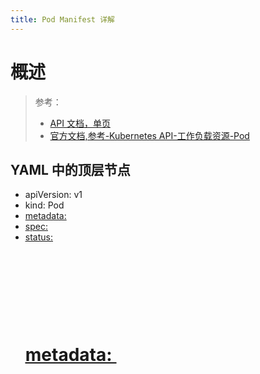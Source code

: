 ```yaml
---
title: Pod Manifest 详解
---
```


# 概述

> 参考：
> - [API 文档，单页](https://kubernetes.io/docs/reference/generated/kubernetes-api/v1.21/#pod-v1-core)
> - [官方文档,参考-Kubernetes API-工作负载资源-Pod](https://kubernetes.io/docs/reference/kubernetes-api/workload-resources/pod-v1/)

## YAML 中的顶层节点

- apiVersion: v1
- kind: Pod
- [metadata: <Object>](#1iNnm)
- [spec: <Object>](#X4bVa)
- [status: <Object>](#Sbe0x)

# metadata: <Object>

metadata 用来描述一个 Pod 的元数据信息。该字段内容详见通用定义的 [ObjectMeta](/docs/IT学习笔记/10.云原生/2.3.Kubernetes%20 容器编排系统/1.API、Resource(资源)、Object(对象)/API%20 参考/Common%20Definitions(通用定义)/ObjectMeta.md Definitions(通用定义)/ObjectMeta.md)

- **annotations: <STRING> **# Pod 注释，不同于 label，仅用于为资源提供元数据
- **labels: \<map\[STRING]STRING>** # Pod 的标签，通过“键值对”的方式定义，可以添加多个标签
  - KEY: VAL # 比如该键值可以是 run: httpd，标签名是 run，run 的值是 httpd，key 与 val 使用字母，数字，\_，-，.这几个字符且以字母或数字开头；val 可以为空。
- **name: <STRING>** # Pod 对象名称。必须名称空间唯一。
- **ownerReferences: <\[]Object>** # 该对象所依赖的对象列表，一般由控制器自动生成。也可以手动指定。

# spec: <Object>

spec 用来描述一个 Pod 应该具有的属性。Pod 中的 spec 字段大体分为如下几类

- Containers # 用来描述 Pod 中容器的属性
- Volumes # 用来描述 Pod 所用卷，以及容器如何使用这些卷
- Scheduling # Pod 如何被调度到 node
- Lifecycle # Pod 的生命周期
- Hostname and Name resolution # 容器的主机名和域名解析
- Hosts namespaces # Pod 使用主机上名称空间的方法
- Service account # Pod 的服务账户
- Security context # Pod 安全相关

## Containers(容器) 相关字段

**containers: <\[]Object>** # 署于该 pod 的 containers 列表
[containers](https://kubernetes.io/docs/reference/generated/kubernetes-api/v1.19/#container-v1-core) 字段**只会在 Pod 环境**中创建

- **args: <\[]STRING>** # 定义容器运行的命令和参数。用于替换容器镜像中 CMD 指令。详见[为容器定义命令和参数章节](https://kubernetes.io/docs/tasks/inject-data-application/define-command-argument-container/)

```yaml
# 注意，在使用 args 为容器传递 flags 时，不要使用空格。否则，会自动为 flags 和 参数 加上单引号，导致 flags 失效
# 比如现在有如下 args 配置
        args:
        - deletecr
        - --ns default
# 当容器运行后，会被转换成 "deletecr '--ns default'"，这时，deletecr 的 flag 变成了 --ns default，而不是 --ns。
# 这时，就会报错，并提示如下内容
flag provided but not defined: '--ns default'
# 可以看到，在容器中，将 --ns default 这个整体当作了一个 flags。
# 所以，如果想要使用 args，可以这样写：
        args:
        - deletecr
        - --ns=default
# 或者
        args:
        - deletecr
        - --ns
        - default
```

- **command: <\[]STRING>** # 定义容器运行的命令和参数。用于替换容器镜像中的 ENTRYPOINT 指令。详见为[容器定义命令和参数章节](https://kubernetes.io/docs/tasks/inject-data-application/define-command-argument-container/)
- **env: <\[]Object>** # 要在容器中设置的环境变量列表。详见[为容器定义命令和参数章节](https://kubernetes.io/docs/tasks/inject-data-application/define-command-argument-container/)
- **image: <STRING> **# 容器使用的镜像
- **imagePullPolicy: <STRING> **# 指明镜像拉取策略，公有三种 Always、IfNotPresent、Never。`默认值：IfNotPresent`
- **name: <STRING> **# 容器的名称
- **ports: <\[]Object> **# 容器对外暴露的端口，主要作为参考信息，就算不指定，通过 Service 也可以关联到容器中的指定端口，并通过 Service 访问容器内部。
  - **containerPort: <INTEGER> **# 容器内端口号
  - **name: <STRING>** # 端口号的名称，必须在 pod 中唯一。service 可以通过 name 引用端口。
- **resources: <OJBECT> **# 容器所需的资源。即.所需的 CPU、Memory 等等
  - **limits: \<map\[STRING]STRING>** # 容器可以使用的最大资源
    - **cpu: <STRING>** # 定义容器的 CPU 限额
    - **memory: <STRING>** # 定义容器的 Memory 限额
    - ...... 其他资源限额
  - **requests: \<map\[STRING]STRING>** # 容器所需的最小资源。如果 Requests 省略，则默认与 limits 下定义的值保持一直。
    - **cpu: <STRING>** # 定义容器的 CPU 需求
    - **memory: <STRING>** # 定义容器的 Memory 需求
    - ...... 其他资源需求
- **volumeMounts: <\[]Object>** # 给 Container 挂载在 Pod 中创建的 Volume。Volume 通过下文的 [Volumes 字段](#HUz4k)指定
  - **mountPath: <STRING> # 必须的**。把 Volume 挂载到容器中的目录上
  - **name: <STRING> # 必须的。**要挂载的 Volume 的名称。必须与 `spec.volumes.TYPE.volumeName` 字段的值相同，才可以引用到卷。

**initContainers: <\[]Object>** # 属于该 Pod 的初始化容器的列表
该字段中所定义的容器都会比普通 containers 字段定义的容器先启动，并且 initContainer 会按顺序逐一启动，直到它们都启动并且退出之后，普通容器才会启动

- **......** # 与 containers 字段下的字段相同

**imagePullSecrets: <\[]Object>** # 拉取镜像时使用的私有仓库的信息。
拉取镜像时，如果是私有仓库，则使用该字段指定的 secret 中的信息。实际上就是代替 docker login 命令。 更多信息见官网：[Specifying imagePullSecrets on a Pod()章节](https://kubernetes.io/docs/concepts/containers/images/#specifying-imagepullsecrets-on-a-pod)

### Lifecycle(生命周期)

Pod 生命周期功能详见[《Pod 的生命周期》](/docs/IT学习笔记/10.云原生/2.3.Kubernetes%20 容器编排系统/3.Pod%20 集群最小的工作单元/Pod%20 的生命周期，Probe(探针)，Hook(钩子).md 集群最小的工作单元/Pod 的生命周期，Probe(探针)，Hook(钩子).md)章节
**livenessProbe: <Object> **# 存活性探针，定期检测容器是否存活，容器**正常启动后**开始检查。若探针失败则容器将会重启

- 注意：如果 liveness 探测失败，kubelet 会杀死容器，并且容器会受到其重启策略的约束。如果不提供活性探测，则默认状态为成功。
- **exec: <Object> # **通过在容器中执行命令作为探针检测方法
  - **exec.command: <\[]STRING>**
- **httpGET: <Object>** # 使用 HTTP 的 GET 的请求作为探针检测方法。
- **tcpSocket: <Object>** # 通过检测 TCP 的端口作为探针检测方法。
- **grpc: <Object>** #

**readinessProbe:<Object> **# 就绪状态探针，定期检测容器服务的准备状态，容器**正常启动前**开始检查。若探针失败则容器不会变为 Running 状态。

- 注意：如果就绪探测失败，端点控制器会从与 Pod 匹配的所有服务的端点中删除 Pod 的 IP 地址。初始延迟之前的默认就绪状态为失败。如果不提供就绪探测，则默认状态为成功。
- **...... # 略，与 livenessProbe 下的字段一样。**

## Volumes(卷) 相关字段

**volumes: <\[]Object>** # 给 pod 创建一个 Volume

- **TYPE:** #选择要创建的 volume 的类型，具体支持的类型可以使用 kubectl explain pod.spec.volumes 命令查看
  - ...... #定义该类型的 volume 相关参数
- **name: <STRING> # 必须的。**自定义该存储卷的名称

## Scheduling(调度) 相关字段

**nodeSelector: \<map\[string]string>** # 指明 Node 标签选择器，该 Pod 会运行在具有相同标签的 Node 上
**nodeName: <STRING>** # Pod 运行在指定 Node 上
**affinity: <Object>** # Pod 亲和性调度规则。用法详见[调度器章节](/docs/IT学习笔记/10.云原生/2.3.Kubernetes%20 容器编排系统/5.Scheduling(调度)/让%20Pod%20 运行在指定%20Node%20 上.md Pod 运行在指定 Node 上.md)

- **nodeAffinity: <OBJECT> **# 为 Pod 定义节点亲和性的调度规则
  - **preferredDuringSchedulingIgnoredDuringExecution: <\[]Object> # **调度程序将倾向于将 Pod 调度到满足此字段指定的反亲和行要求的节点，但是也可能会选择违反一个或多个该字段指定的调度规则。
    - **preference: <OBJECT> # 必须的**。
      - **matchExpressions: <\[]OBJECT>** # 该字段下的内容就是[通用的节点标签选择器字段](/docs/IT学习笔记/10.云原生/2.3.Kubernetes%20 容器编排系统/1.API、Resource(资源)、Object(对象)/API%20 参考/Common%20Definitions(通用定义)/LabelSelector%20 详解.md Definitions(通用定义)/LabelSelector 详解.md)
      - **matchFields: <\[OBJECT]>** # 该字段下的内容就是[通用的节点标签选择器字段](/docs/IT学习笔记/10.云原生/2.3.Kubernetes%20 容器编排系统/1.API、Resource(资源)、Object(对象)/API%20 参考/Common%20Definitions(通用定义)/LabelSelector%20 详解.md Definitions(通用定义)/LabelSelector 详解.md)
    - **weight: <INTEGER> # 必须的**。
  - **requiredDuringSchedulingIgnoredDuringExecution: <Object> # **如果在调度时未满足该字段指定的反亲和性要求，则不会将 pod 调度到该节点上。
    - **nodeSelectorTerms: <\[]OBJECT> # 必须的**。节点选择器列表。列表中元素之间是“或”的关系
      - **matchExpressions: <\[]OBJECT>** # 该字段下的内容就是[通用的节点标签选择器字段](/docs/IT学习笔记/10.云原生/2.3.Kubernetes%20 容器编排系统/1.API、Resource(资源)、Object(对象)/API%20 参考/Common%20Definitions(通用定义)/LabelSelector%20 详解.md Definitions(通用定义)/LabelSelector 详解.md)
      - **matchFields: <\[OBJECT]>** # 该字段下的内容就是[通用的节点标签选择器字段](/docs/IT学习笔记/10.云原生/2.3.Kubernetes%20 容器编排系统/1.API、Resource(资源)、Object(对象)/API%20 参考/Common%20Definitions(通用定义)/LabelSelector%20 详解.md Definitions(通用定义)/LabelSelector 详解.md)
- **podAffinity** ([PodAffinity](https://kubernetes.io/docs/reference/kubernetes-api/workload-resources/pod-v1/#PodAffinity))# 描述 pod 亲和性的调度规则(e.g.将此 Pod 与其他一些 Pod 共同定位在同一节点、区域等中)。
  - ......
- **podAntiAffinity: <OBJECT>** ([PodAntiAffinity](https://kubernetes.io/docs/reference/kubernetes-api/workload-resources/pod-v1/#PodAntiAffinity))描述 pod 反亲和性的调度规则(e.g. 避免将此 Pod 放在与其他某些 Pod 相同的节点、区域等中)
  - **preferredDuringSchedulingIgnoredDuringExecution: <\[]Object> # **调度程序将倾向于将 Pod 调度到满足此字段指定的反亲和行要求的节点，但是也可能会选择违反一个或多个该字段指定的调度规则。
    - **preference: <OBJECT> # 必须的**。
      - **matchExpressions: <\[]OBJECT>** # 该字段下的内容就是[通用的标签选择器字段](Label%20and%20Selector(标签和选择器).md and Selector(标签和选择器).md)
      - **matchFields: <\[OBJECT]>** # 该字段下的内容就是[通用的标签选择器字段](Label%20and%20Selector(标签和选择器).md and Selector(标签和选择器).md)
    - **weight: <INTEGER> # 必须的**。
  - **requiredDuringSchedulingIgnoredDuringExecution: <\[]Object> # **如果在调度时未满足该字段指定的反亲和性要求，则不会将 pod 调度到该节点上。
    - **labelSelector: <OBJECT>** # 该字段下的内容就是[通用的标签选择器字段](Label%20and%20Selector(标签和选择器).md and Selector(标签和选择器).md)
    - **namespaceSelector: <OBJECT> # **该字段下的内容就是[通用的标签选择器字段](Label%20and%20Selector(标签和选择器).md and Selector(标签和选择器).md)
    - **namespaces: <\[]STING>** # 。`默认值：该 Pod 所在的名称空间`
    - **topologyKey: <STRING> # 必须的**。想要匹配的 Node 标签的键

**tolerations: <\[]Object>** # 定义 Pod 容忍污点的容忍度。用法详见[调度器章节](/docs/IT学习笔记/10.云原生/2.3.Kubernetes%20 容器编排系统/5.Scheduling(调度)/让%20Pod%20 运行在指定%20Node%20 上.md Pod 运行在指定 Node 上.md)

- ......

## Lifecycle(生命周期) 相关字段

**restartPolicy: <STRING>** # Pod 中容器失败后的重启策略，`默认值：Always`
STRING 可用的值有：Always、OnFailure、Never

## Hostname and Name resolution(主机名和域名解析) 相关字段

**dnsConfig: <OBJECT>** #

**dnsPolicy: <STRING>** # pod 的域名解析策略。`默认值：ClusterFirst`
可用值有：

- ClusterFirstWithHostNet
- ClusterFirst
- None

## Hosts namespaces(容器如何使用宿主机中的名称空间) 相关配置

**hostNetwork: <BOOLEAN>** # 是否让 Pod 中的容器使用主机的网络名称空间。`默认值：false`

## Service account(服务账户) 相关字段

**serviceAccountName: <STRING>** # 容器所使用 ServiceAccount。

## Security context(容器安全环境) 相关字段

**securityContext: <Object> 和 .spec.container.securityContext: <Object>**
`securityContext` 字段用于配置如何安全得运行 Pod，比如以 非特权用户运行容器、SELinux 等等。Pod 安全配置内容，在 [Security Context(安全环境) 文章](/docs/IT学习笔记/10.云原生/2.3.Kubernetes%20 容器编排系统/3.Pod%20 集群最小的工作单元/Security%20Context(安全环境).md 集群最小的工作单元/Security Context(安全环境).md)中有更详细的描述。
注意：`.spec.securityContext` 字段属于 Pod 级别的安全配置，在 `.spec.containers` 字段下，还有一个 securityContext 字段，`.spec.containers.securityContext` 字段属于 Container 级别的安全配置，该字段的优先级要高于 `.spec.securityContext`。

- **fsGroup: <INTEGER> **# 功能待确认。
- **runAsNonRoot: <BOOLEAN>** # 容器内的进程是否不以 root 身份运行。`默认值：false`。
  - 若为 true，则必须指定 runAsUser 字段，除非构建镜像时已经指定了进程运行的 UID。
- **runAsUser: <INTEGER>** # 指定运行容器内进程的 UID 为 INTEGER

## 其他类别的字段

# status: <Object>

# Pod Manifest 样例

以下是最简单最基本的 Pod 模板，具体 Pod 中可以实现的功能以及这些功能应该使用哪些 yaml 里的字段详见以下几处

- [Configure Pods and Containers(配置 Pod 和 Container) ](https://kubernetes.io/docs/tasks/configure-pod-container/)章节下面的所有内容；每种可以在 Pod 中配置的功能，都是一小章节
- [Inject Data Into Applications(将数据注入应用程序)](https://kubernetes.io/docs/tasks/inject-data-application/) 章节

## 简单示例

```yaml
apiVersion: v1
kind: Pod
metadata:
  name: myapp
  labels:
    name: myapp
spec:
  containers:
    - name: myapp
      image: lchdzh/network-test
```
